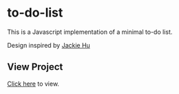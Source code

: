 # to-do-list
This is a Javascript implementation of a minimal to-do list.

Design inspired by [Jackie Hu](https://dribbble.com/shots/13884562-Daily-UI-042-ToDo-List/attachments/5492657?mode=media)

## View Project
[Click here](https://v-sudo29.github.io/to-do-list/) to view.
